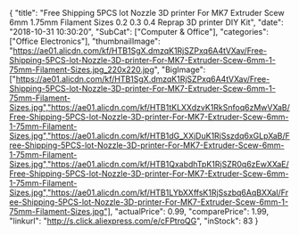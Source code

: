 {
	"title": "Free Shipping 5PCS lot Nozzle 3D printer For MK7 Extruder Scew 6mm 1.75mm Filament Sizes 0.2 0.3 0.4 Reprap 3D printer DIY Kit",
	"date": "2018-10-31 10:30:20",
	"SubCat": ["Computer & Office"],
	"categories": ["Office Electronics"],
	"thumbnailImage": "https://ae01.alicdn.com/kf/HTB1SgX.dmzqK1RjSZPxq6A4tVXav/Free-Shipping-5PCS-lot-Nozzle-3D-printer-For-MK7-Extruder-Scew-6mm-1-75mm-Filament-Sizes.jpg_220x220.jpg",
	"BigImage": ["https://ae01.alicdn.com/kf/HTB1SgX.dmzqK1RjSZPxq6A4tVXav/Free-Shipping-5PCS-lot-Nozzle-3D-printer-For-MK7-Extruder-Scew-6mm-1-75mm-Filament-Sizes.jpg","https://ae01.alicdn.com/kf/HTB1tKLXXdzvK1RkSnfoq6zMwVXaB/Free-Shipping-5PCS-lot-Nozzle-3D-printer-For-MK7-Extruder-Scew-6mm-1-75mm-Filament-Sizes.jpg","https://ae01.alicdn.com/kf/HTB1dG_XXjDuK1RjSszdq6xGLpXaB/Free-Shipping-5PCS-lot-Nozzle-3D-printer-For-MK7-Extruder-Scew-6mm-1-75mm-Filament-Sizes.jpg","https://ae01.alicdn.com/kf/HTB1QxabdhTpK1RjSZR0q6zEwXXaE/Free-Shipping-5PCS-lot-Nozzle-3D-printer-For-MK7-Extruder-Scew-6mm-1-75mm-Filament-Sizes.jpg","https://ae01.alicdn.com/kf/HTB1LYbXXffsK1RjSszbq6AqBXXaI/Free-Shipping-5PCS-lot-Nozzle-3D-printer-For-MK7-Extruder-Scew-6mm-1-75mm-Filament-Sizes.jpg"],
	"actualPrice": 0.99,
	"comparePrice": 1.99,
	"linkurl": "http://s.click.aliexpress.com/e/cFPtroQG",
	"inStock": 83
}
